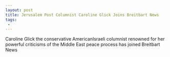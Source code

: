 ```yaml
---
layout: post
title: Jerusalem Post Columnist Caroline Glick Joins Breitbart News
tags:
 -
---
```

Caroline Glick the conservative AmericanIsraeli columnist renowned for her powerful criticisms of the Middle East peace process has joined Breitbart News
